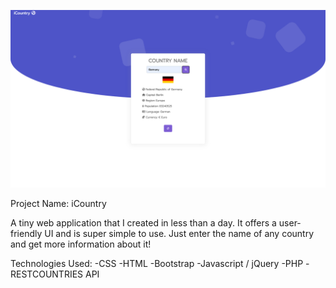 ![PortfolioProjectsSS](https://github.com/koenigone/iCountry/blob/main/project6-img.png)

Project Name: iCountry

A tiny web application that I created in less than a day. 
It offers a user-friendly UI and is super simple to use. 
Just enter the name of any country and get more information about it!

Technologies Used:
-CSS
-HTML
-Bootstrap
-Javascript / jQuery
-PHP
-RESTCOUNTRIES API
